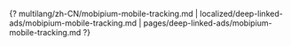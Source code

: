 {? multilang/zh-CN/mobipium-mobile-tracking.md | localized/deep-linked-ads/mobipium-mobile-tracking.md | pages/deep-linked-ads/mobipium-mobile-tracking.md ?}
